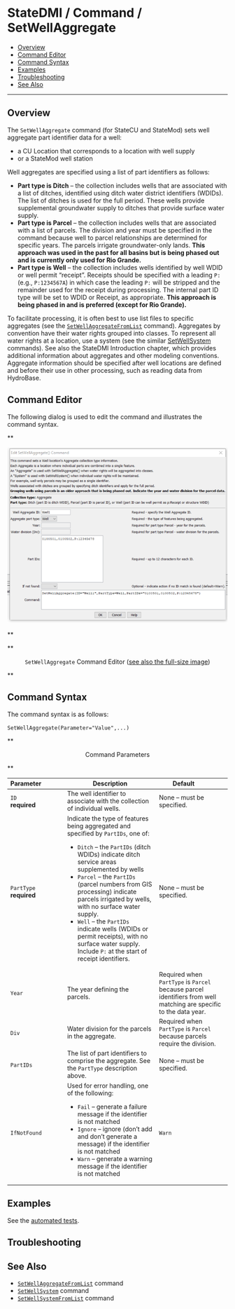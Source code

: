 # StateDMI / Command / SetWellAggregate #

* [Overview](#overview)
* [Command Editor](#command-editor)
* [Command Syntax](#command-syntax)
* [Examples](#examples)
* [Troubleshooting](#troubleshooting)
* [See Also](#see-also)

-------------------------

## Overview ##

The `SetWellAggregate` command (for StateCU and StateMod) sets well aggregate part identifier data
for a well:

* a CU Location that corresponds to a location with well supply
* or a StateMod well station

Well aggregates are specified using a list of part identifiers as follows:

* **Part type is Ditch** – the collection includes wells that are associated with a list of ditches,
identified using ditch water district identifiers (WDIDs).
The list of ditches is used for the full period.
These wells provide supplemental groundwater supply to ditches that provide surface water supply.
* **Part type is Parcel** – the collection includes wells that are associated with a list of parcels.
The division and year must be specified in the command because well to parcel relationships are determined for specific years.
The parcels irrigate groundwater-only lands.
**This approach was used in the past for all basins but is being phased out and is currently only used for Rio Grande.**
* **Part type is Well** – the collection includes wells identified by well WDID or well permit “receipt”.
Receipts should be specified with a leading `P:` (e.g., `P:1234567A`) in which case the leading `P:`
will be stripped and the remainder used for the receipt during processing.
The internal part ID type will be set to WDID or Receipt, as appropriate.
**This approach is being phased in and is preferred (except for Rio Grande).**

To facilitate processing, it is often best to use list files to specific aggregates
(see the [`SetWellAggregateFromList`](../SetWellAggregateFromList/SetWellAggregateFromList.md) command).
Aggregates by convention have their water rights grouped into classes.
To represent all water rights at a location, use a system (see the similar
[SetWellSystem](../SetWellSystem/SetWellSystem.md) commands).
See also the StateDMI Introduction chapter, which provides additional information about aggregates and other modeling conventions.
Aggregate information should be specified after well locations are defined
and before their use in other processing, such as reading data from HydroBase.

## Command Editor ##

The following dialog is used to edit the command and illustrates the command syntax.

**<p style="text-align: center;">
![SetWellAggregate](SetWellAggregate.png)
</p>**

**<p style="text-align: center;">
`SetWellAggregate` Command Editor (<a href="../SetWellAggregate.png">see also the full-size image</a>)
</p>**

## Command Syntax ##

The command syntax is as follows:

```text
SetWellAggregate(Parameter="Value",...)
```
**<p style="text-align: center;">
Command Parameters
</p>**

| **Parameter**&nbsp;&nbsp;&nbsp;&nbsp;&nbsp;&nbsp;&nbsp;&nbsp;&nbsp;&nbsp;&nbsp;&nbsp; | **Description** | **Default**&nbsp;&nbsp;&nbsp;&nbsp;&nbsp;&nbsp;&nbsp;&nbsp;&nbsp;&nbsp; |
| --------------|-----------------|----------------- |
| `ID` <br>**required** | The well identifier to associate with the collection of individual wells. | None – must be specified. |
| `PartType` <br>**required** | Indicate the type of features being aggregated and specified by `PartIDs`, one of:<ul><li>`Ditch` – the `PartIDs` (ditch WDIDs) indicate ditch service areas supplemented by wells</li><li>`Parcel` – the `PartIDs` (parcel numbers from GIS processing) indicate parcels irrigated by wells, with no surface water supply.</li><li>`Well` – the `PartIDs` indicate wells (WDIDs or permit receipts), with no surface water supply.  Include `P:` at the start of receipt identifiers. | None – must be specified. |
| `Year` | The year defining the parcels. | Required when `PartType` is `Parcel` because parcel identifiers from well matching are specific to the data year. |
| `Div` | Water division for the parcels in the aggregate. | Required when `PartType` is `Parcel` because parcels require the division.|
| `PartIDs` | The list of part identifiers to comprise the aggregate.  See the `PartType` description above. | None – must be specified.|
| `IfNotFound` | Used for error handling, one of the following:<ul><li>`Fail` – generate a failure message if the identifier is not matched</li><li>`Ignore` – ignore (don’t add and don’t generate a message) if the identifier is not matched</li><li>`Warn` – generate a warning message if the identifier is not matched</li></ul> | `Warn` |

## Examples ##

See the [automated tests](https://github.com/OpenCDSS/cdss-app-statedmi-test/tree/master/test/regression/commands/SetWellAggregate).

## Troubleshooting ##

## See Also ##

* [`SetWellAggregateFromList`](../SetWellAggregateFromList/SetWellAggregateFromList.md) command
* [`SetWellSystem`](../SetWellSystem/SetWellSystem.md) command
* [`SetWellSystemFromList`](../SetWellSystemFromList/SetWellSystemFromList.md) command
